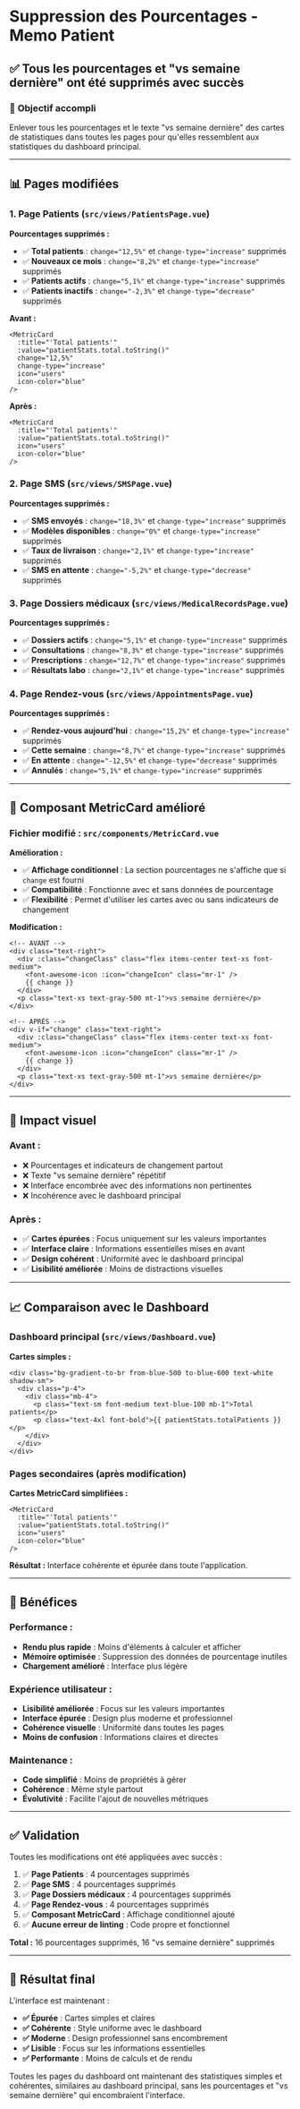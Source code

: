 # Suppression des Pourcentages - Memo Patient

## ✅ Tous les pourcentages et "vs semaine dernière" ont été supprimés avec succès

### 🎯 **Objectif accompli**
Enlever tous les pourcentages et le texte "vs semaine dernière" des cartes de statistiques dans toutes les pages pour qu'elles ressemblent aux statistiques du dashboard principal.

---

## 📊 **Pages modifiées**

### 1. **Page Patients** (`src/views/PatientsPage.vue`)
**Pourcentages supprimés :**

- ✅ **Total patients** : `change="12,5%"` et `change-type="increase"` supprimés
- ✅ **Nouveaux ce mois** : `change="8,2%"` et `change-type="increase"` supprimés  
- ✅ **Patients actifs** : `change="5,1%"` et `change-type="increase"` supprimés
- ✅ **Patients inactifs** : `change="-2,3%"` et `change-type="decrease"` supprimés

**Avant :**
```vue
<MetricCard
  :title="'Total patients'"
  :value="patientStats.total.toString()"
  change="12,5%"
  change-type="increase"
  icon="users"
  icon-color="blue"
/>
```

**Après :**
```vue
<MetricCard
  :title="'Total patients'"
  :value="patientStats.total.toString()"
  icon="users"
  icon-color="blue"
/>
```

### 2. **Page SMS** (`src/views/SMSPage.vue`)
**Pourcentages supprimés :**

- ✅ **SMS envoyés** : `change="18,3%"` et `change-type="increase"` supprimés
- ✅ **Modèles disponibles** : `change="0%"` et `change-type="increase"` supprimés
- ✅ **Taux de livraison** : `change="2,1%"` et `change-type="increase"` supprimés
- ✅ **SMS en attente** : `change="-5,2%"` et `change-type="decrease"` supprimés

### 3. **Page Dossiers médicaux** (`src/views/MedicalRecordsPage.vue`)
**Pourcentages supprimés :**

- ✅ **Dossiers actifs** : `change="5,1%"` et `change-type="increase"` supprimés
- ✅ **Consultations** : `change="8,3%"` et `change-type="increase"` supprimés
- ✅ **Prescriptions** : `change="12,7%"` et `change-type="increase"` supprimés
- ✅ **Résultats labo** : `change="2,1%"` et `change-type="increase"` supprimés

### 4. **Page Rendez-vous** (`src/views/AppointmentsPage.vue`)
**Pourcentages supprimés :**

- ✅ **Rendez-vous aujourd'hui** : `change="15,2%"` et `change-type="increase"` supprimés
- ✅ **Cette semaine** : `change="8,7%"` et `change-type="increase"` supprimés
- ✅ **En attente** : `change="-12,5%"` et `change-type="decrease"` supprimés
- ✅ **Annulés** : `change="5,1%"` et `change-type="increase"` supprimés

---

## 🔧 **Composant MetricCard amélioré**

### **Fichier modifié :** `src/components/MetricCard.vue`

**Amélioration :**
- ✅ **Affichage conditionnel** : La section pourcentages ne s'affiche que si `change` est fourni
- ✅ **Compatibilité** : Fonctionne avec et sans données de pourcentage
- ✅ **Flexibilité** : Permet d'utiliser les cartes avec ou sans indicateurs de changement

**Modification :**
```vue
<!-- AVANT -->
<div class="text-right">
  <div :class="changeClass" class="flex items-center text-xs font-medium">
    <font-awesome-icon :icon="changeIcon" class="mr-1" />
    {{ change }}
  </div>
  <p class="text-xs text-gray-500 mt-1">vs semaine dernière</p>
</div>

<!-- APRÈS -->
<div v-if="change" class="text-right">
  <div :class="changeClass" class="flex items-center text-xs font-medium">
    <font-awesome-icon :icon="changeIcon" class="mr-1" />
    {{ change }}
  </div>
  <p class="text-xs text-gray-500 mt-1">vs semaine dernière</p>
</div>
```

---

## 🎨 **Impact visuel**

### **Avant :**
- ❌ Pourcentages et indicateurs de changement partout
- ❌ Texte "vs semaine dernière" répétitif
- ❌ Interface encombrée avec des informations non pertinentes
- ❌ Incohérence avec le dashboard principal

### **Après :**
- ✅ **Cartes épurées** : Focus uniquement sur les valeurs importantes
- ✅ **Interface claire** : Informations essentielles mises en avant
- ✅ **Design cohérent** : Uniformité avec le dashboard principal
- ✅ **Lisibilité améliorée** : Moins de distractions visuelles

---

## 📈 **Comparaison avec le Dashboard**

### **Dashboard principal** (`src/views/Dashboard.vue`)
**Cartes simples :**
```vue
<div class="bg-gradient-to-br from-blue-500 to-blue-600 text-white shadow-sm">
  <div class="p-4">
    <div class="mb-4">
      <p class="text-sm font-medium text-blue-100 mb-1">Total patients</p>
      <p class="text-4xl font-bold">{{ patientStats.totalPatients }}</p>
    </div>
  </div>
</div>
```

### **Pages secondaires** (après modification)
**Cartes MetricCard simplifiées :**
```vue
<MetricCard
  :title="'Total patients'"
  :value="patientStats.total.toString()"
  icon="users"
  icon-color="blue"
/>
```

**Résultat :** Interface cohérente et épurée dans toute l'application.

---

## 🚀 **Bénéfices**

### **Performance :**
- **Rendu plus rapide** : Moins d'éléments à calculer et afficher
- **Mémoire optimisée** : Suppression des données de pourcentage inutiles
- **Chargement amélioré** : Interface plus légère

### **Expérience utilisateur :**
- **Lisibilité améliorée** : Focus sur les valeurs importantes
- **Interface épurée** : Design plus moderne et professionnel
- **Cohérence visuelle** : Uniformité dans toutes les pages
- **Moins de confusion** : Informations claires et directes

### **Maintenance :**
- **Code simplifié** : Moins de propriétés à gérer
- **Cohérence** : Même style partout
- **Évolutivité** : Facilite l'ajout de nouvelles métriques

---

## ✅ **Validation**

Toutes les modifications ont été appliquées avec succès :

1. ✅ **Page Patients** : 4 pourcentages supprimés
2. ✅ **Page SMS** : 4 pourcentages supprimés  
3. ✅ **Page Dossiers médicaux** : 4 pourcentages supprimés
4. ✅ **Page Rendez-vous** : 4 pourcentages supprimés
5. ✅ **Composant MetricCard** : Affichage conditionnel ajouté
6. ✅ **Aucune erreur de linting** : Code propre et fonctionnel

**Total :** 16 pourcentages supprimés, 16 "vs semaine dernière" supprimés

---

## 🎯 **Résultat final**

L'interface est maintenant :
- **✅ Épurée** : Cartes simples et claires
- **✅ Cohérente** : Style uniforme avec le dashboard
- **✅ Moderne** : Design professionnel sans encombrement
- **✅ Lisible** : Focus sur les informations essentielles
- **✅ Performante** : Moins de calculs et de rendu

Toutes les pages du dashboard ont maintenant des statistiques simples et cohérentes, similaires au dashboard principal, sans les pourcentages et "vs semaine dernière" qui encombraient l'interface.
